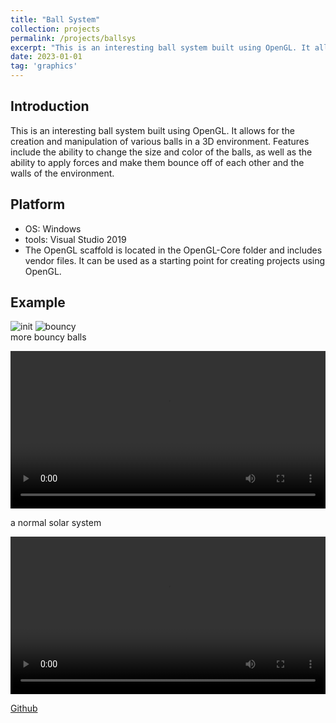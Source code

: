 ```yaml
---
title: "Ball System"
collection: projects
permalink: /projects/ballsys
excerpt: "This is an interesting ball system built using OpenGL. It allows for the creation and manipulation of various balls in a 3D environment. Features include the ability to change the size and color of the balls, as well as the ability to apply forces and make them bounce off of each other and the walls of the environment. <br/><img src='/images/ballsys.png'>"
date: 2023-01-01
tag: 'graphics'
---
```

## Introduction
This is an interesting ball system built using OpenGL. It allows for the creation and manipulation of various balls in a 3D environment. Features include the ability to change the size and color of the balls, as well as the ability to apply forces and make them bounce off of each other and the walls of the environment.

## Platform
- OS: Windows
- tools: Visual Studio 2019
- The OpenGL scaffold is located in the OpenGL-Core folder and includes vendor files. It can be used as a starting point for creating projects using OpenGL.

## Example
![init](http://jinjinhe2001.github.io/images/ballsystem/init.png)
![bouncy](http://jinjinhe2001.github.io/images/ballsys.png)  
more bouncy balls   

<video width="100%" height="auto" controls>
    <source src="https://user-images.githubusercontent.com/72654824/210527097-40fcd49c-5084-49c0-9cdf-7c3f8fedf5ad.mp4" type="video/mp4">
</video>

a normal solar system    

<video width="100%" height="auto" controls>
    <source src="https://user-images.githubusercontent.com/72654824/210527110-35e735b2-bcaa-402a-977c-66b6badd5975.mp4" type="video/mp4">
</video>

[Github](https://github.com/jinjinhe2001/Ball-System)